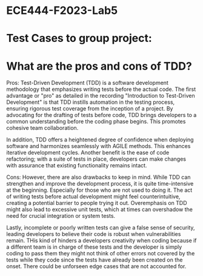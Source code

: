 # ECE444-F2023-Lab5
# Test Cases to group project:

# What are the pros and cons of TDD?

Pros:
Test-Driven Development (TDD) is a software development methodology that emphasizes writing tests before the actual code. The first advantage or "pro" as detailed in the recording "Introduction to Test-Driven Development" is that TDD instills automation in the testing process, ensuring rigorous test coverage from the inception of a project. By advocating for the drafting of tests before code, TDD brings developers to a common understanding before the coding phase begins. This promotes cohesive team collaboration. 

In addition, TDD offers a heightened degree of confidence when deploying software and harmonizes seamlessly with AGILE methods. This enhances iterative development cycles. Another benefit is the ease of code refactoring; with a suite of tests in place, developers can make changes with assurance that existing functionality remains intact.

Cons:
However, there are also drawbacks to keep in mind. While TDD can strengthen and improve the development process, it is quite time-intensive at the beginning. Especially for those who are not used to doing it. The act of writing tests before actual development might feel counterintuitive, creating a potential barrier to people trying it out. Overemphasis on TDD might also lead to excessive unit tests, which at times can overshadow the need for crucial integration or system tests. 

Lastly, incomplete or poorly written tests can give a false sense of security, leading developers to believe their code is robust when vulnerabilities remain. THis kind of hinders a developers creativity when coding because if a different team is in charge of these tests and the developer is simply coding to pass them they might not think of other errors not covered by the tests while they code since the tests have already been created on the onset. There could be unforseen edge cases that are not accounted for. 
